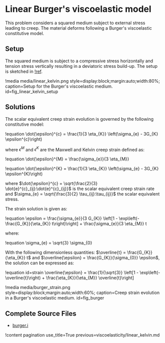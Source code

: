 # Linear Burger's viscoelastic model

This problem considers a squared medium subject to external stress leading to creep. The material deforms following a Burger's viscoelastic constitutive model.

## Setup

The squared medium is subject to a compressive stress horizontally and tension stress vertically resulting in a deviatoric stress build-up. The setup is sketched in [!ref](fig_linear_kelvin_setup).

!media media/linear_kelvin.png style=display:block;margin:auto;width:80%; caption=Setup for the Burger's viscoelastic medium. id=fig_linear_kelvin_setup

## Solutions

The scalar equivalent creep strain evolution is governed by the following constitutive model:

!equation
\dot{\epsilon}^{c} = \frac{1}{3 \eta_{K}} \left(\sigma_{e} - 3G_{K} \epsilon^{c}\right)

where $\epsilon^{M}$ and $\epsilon^{K}$ are the Maxwell and Kelvin creep strain defined as:

!equation
\dot{\epsilon}^{M} = \frac{\sigma_{e}}{3 \eta_{M}}

!equation
\dot{\epsilon}^{K} = \frac{1}{3 \eta_{K}} \left(\sigma_{e} - 3G_{K} \epsilon^{K}\right)

where $\dot{\epsilon}^{c} = \sqrt{\frac{2}{3} \dot{e}^{c}_{ij}:\dot{e}^{c}_{ij}}$ is the scalar equivalent creep strain rate and $\sigma_{e} = \sqrt{\frac{3}{2} \tau_{ij}:\tau_{ij}}$ the scalar equivalent stress.

The strain solution is given as:

!equation
\epsilon = \frac{\sigma_{e}}{3 G_{K}} \left[1 - \exp\left(-\frac{G_{K}}{\eta_{K}} t\right)\right] + \frac{\sigma_{e}}{3 \eta_{M}} t

where:

!equation
\sigma_{e} = \sqrt{3} \sigma_{0}

With the following dimensionless quantities: $\overline{t} = \frac{G_{K}}{\eta_{K}} t$ and $\overline{\epsilon} = \frac{G_{K}}{\sigma_{0}} \epsilon$, the solution can be expressed as:

!equation id=strain
\overline{\epsilon} = \frac{1}{\sqrt{3}} \left[1 - \exp\left(- \overline{t}\right) + \frac{\eta_{K}}{\eta_{M}} \overline{t}\right] 

!media media/burger_strain.png style=display:block;margin:auto;width:60%; caption=Creep strain evolution in a Burger's viscoelastic medium. id=fig_burger

## Complete Source Files

- [burger.i](https://github.com/ajacquey/beaver/blob/main/examples/viscoelasticity/burger/burger.i)

!content pagination use_title=True
                    previous=viscoelasticity/linear_kelvin.md